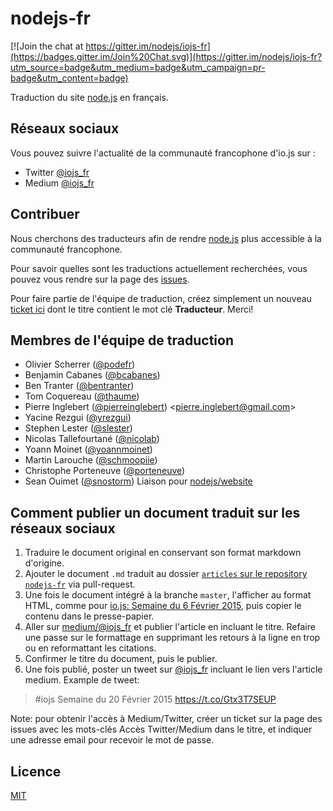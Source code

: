 # nodejs-fr

[![Join the chat at https://gitter.im/nodejs/iojs-fr](https://badges.gitter.im/Join%20Chat.svg)](https://gitter.im/nodejs/iojs-fr?utm_source=badge&utm_medium=badge&utm_campaign=pr-badge&utm_content=badge)

Traduction du site [node.js](https://nodejs.org/) en français.

## Réseaux sociaux

Vous pouvez suivre l'actualité de la communauté francophone d'io.js sur :
 * Twitter [@iojs_fr](https://twitter.com/iojs_fr)
 * Medium [@iojs_fr](https://medium.com/@iojs_fr)

## Contribuer

Nous cherchons des traducteurs afin de rendre [node.js](https://nodejs.org/) plus accessible à la communauté francophone.

Pour savoir quelles sont les traductions actuellement recherchées, vous pouvez vous rendre sur la page des [issues](https://github.com/nodejs/nodejs-fr/issues).

Pour faire partie de l'équipe de traduction, créez simplement un nouveau [ticket ici](https://github.com/nodejs/nodejs-fr/issues) dont le titre contient le mot clé __Traducteur__. Merci!

## Membres de l'équipe de traduction

- Olivier Scherrer ([@podefr](https://github.com/podefr))
- Benjamin Cabanes ([@bcabanes](https://github.com/bcabanes))
- Ben Tranter ([@bentranter](https://github.com/bentranter))
- Tom Coquereau ([@thaume](https://github.com/thaume))
- Pierre Inglebert ([@pierreinglebert](https://github.com/pierreinglebert)) &lt;pierre.inglebert@gmail.com&gt;
- Yacine Rezgui ([@yrezgui](https://github.com/yrezgui))
- Stephen Lester ([@slester](https://github.com/slester))
- Nicolas Tallefourtané ([@nicolab](https://github.com/nicolab))
- Yoann Moinet ([@yoannmoinet](https://github.com/yoannmoinet))
- Martin Larouche ([@schmoopiie](https://github.com/schmoopiie))
- Christophe Porteneuve ([@porteneuve](https://github.com/porteneuve))
- Sean Ouimet ([@snostorm](https://github.com/snostorm)) Liaison pour [nodejs/website](https://github.com/nodejs/website)

## Comment publier un document traduit sur les réseaux sociaux

1. Traduire le document original en conservant son format markdown d'origine.
1. Ajouter le document `.md` traduit au dossier [`articles` sur le repository `nodejs-fr`](https://github.com/nodejs/nodejs-fr/tree/master/articles) via pull-request.
1. Une fois le document intégré à la branche `master`, l'afficher au format HTML, comme pour [io.js: Semaine du 6 Février 2015](https://github.com/nodejs/nodejs-fr/blob/master/articles/2015-02-06.md), puis copier le contenu dans le presse-papier.
1. Aller sur [medium/@iojs_fr](https://medium.com/@iojs_fr) et publier l'article en incluant le titre. Refaire une passe sur le formattage en supprimant les retours à la ligne en trop ou en reformattant les citations.
1. Confirmer le titre du document, puis le publier.
1. Une fois publié, poster un tweet sur [@iojs_fr](https://twitter.com/iojs_fr) incluant le lien vers l'article medium. Example de tweet:

> \#iojs Semaine du 20 Février 2015 https://t.co/Gtx3T7SEUP

Note: pour obtenir l'accès à Medium/Twitter, créer un ticket sur la page des issues avec les mots-clés Accès Twitter/Medium dans le titre, et indiquer une adresse email pour recevoir le mot de passe.

## Licence

[MIT](https://tldrlegal.com/license/mit-license)
